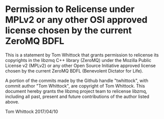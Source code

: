 # Permission to Relicense under MPLv2 or any other OSI approved license chosen by the current ZeroMQ BDFL

This is a statement by Tom Whittock
that grants permission to relicense its copyrights in the libzmq C++
library (ZeroMQ) under the Mozilla Public License v2 (MPLv2) or any other 
Open Source Initiative approved license chosen by the current ZeroMQ 
BDFL (Benevolent Dictator for Life).

A portion of the commits made by the Github handle "twhittock", with
commit author "Tom Whittock", are copyright of Tom Whittock.
This document hereby grants the libzmq project team to relicense libzmq, 
including all past, present and future contributions of the author listed above.

Tom Whittock
2017/04/10
